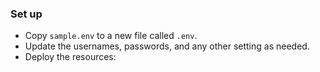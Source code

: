 ### Set up
* Copy `sample.env` to a new file called `.env`.
* Update the usernames, passwords, and any other setting as needed.
* Deploy the resources:
```bash

```